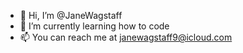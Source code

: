 - 👋 Hi, I’m @JaneWagstaff
- 🌱 I’m currently learning how to code
- 📫 You can reach me at janewagstaff9@icloud.com

<!---
JaneWagstaff/JaneWagstaff is a ✨ special ✨ repository because its `README.md` (this file) appears on your GitHub profile.
You can click the Preview link to take a look at your changes.
--->
